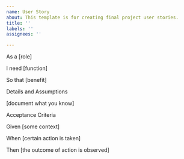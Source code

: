 ```yaml
---
name: User Story
about: This template is for creating final project user stories.
title: ''
labels: ''
assignees: ''

---
```


As a [role]

I need [function]

So that [benefit]



Details and Assumptions

[document what you know]


Acceptance Criteria


Given [some context]

When [certain action is taken]

Then [the outcome of action is observed]
